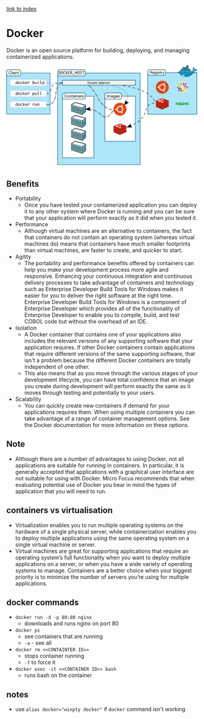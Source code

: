 [link to index](/readme.md)  
# Docker
Docker is an open source platform for building, deploying, and managing containerized applications.

![Docker](/Documentation/resources/docker/Docker_architecture.jpg)  

## Benefits
- Portability
    - Once you have tested your containerized application you can deploy it to any other system where Docker is running and you can be sure that your application will perform exactly as it did when you tested it.
- Performance
    - Although virtual machines are an alternative to containers, the fact that containers do not contain an operating system (whereas virtual machines do) means that containers have much smaller footprints than virtual machines, are faster to create, and quicker to start.
 - Agility
    - The portability and performance benefits offered by containers can help you make your development process more agile and responsive. Enhancing your continuous integration and continuous delivery processes to take advantage of containers and technology such as Enterprise Developer Build Tools for Windows makes it easier for you to deliver the right software at the right time. Enterprise Developer Build Tools for Windows is a component of Enterprise Developer which provides all of the functionality of Enterprise Developer to enable you to compile, build, and test COBOL code but without the overhead of an IDE.
- Isolation
    - A Docker container that contains one of your applications also includes the relevant versions of any supporting software that your application requires. If other Docker containers contain applications that require different versions of the same supporting software, that isn't a problem because the different Docker containers are totally independent of one other.
    - This also means that as you move through the various stages of your development lifecycle, you can have total confidence that an image you create during development will perform exactly the same as it moves through testing and potentially to your users.
- Scalability
    - You can quickly create new containers if demand for your applications requires them. When using multiple containers you can take advantage of a range of container management options. See the Docker documentation for more information on these options.

## Note
 - Although there are a number of advantages to using Docker, not all applications are suitable for running in containers. In particular, it is generally accepted that applications with a graphical user interface are not suitable for using with Docker. Micro Focus recommends that when evaluating potential use of Docker you bear in mind the types of application that you will need to run.

## containers vs virtualisation
-  Virtualization enables you to run multiple operating systems on the hardware of a single physical server, while containerization enables you to deploy multiple applications using the same operating system on a single virtual machine or server. 
- Virtual machines are great for supporting applications that require an operating system’s full functionality when you want to deploy multiple applications on a server, or when you have a wide variety of operating systems to manage. Containers are a better choice when your biggest priority is to minimize the number of servers you’re using for multiple applications.

## docker commands
- `docker run -d -p 80:80 nginx`
    - downloads and runs nginx on port 80
- `docker ps`
    - see containers that are running
    - `-a` - see all
- `docker rm <<CONTAINTER ID>>`
    - stops container running
    - `-f` to force it
- `docker exec -it <<CONTAINER ID>> bash`
    - runs bash on the container


## notes
- use `alias docker="winpty docker"` if `docker` command isn't working
